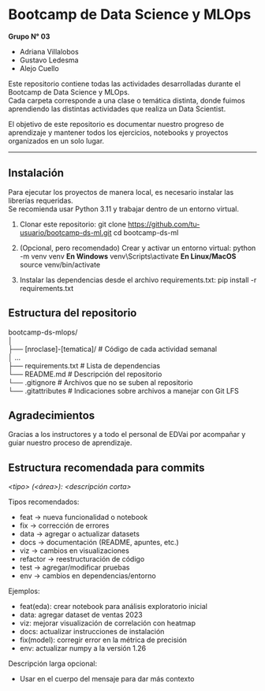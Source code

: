 # Bootcamp de Data Science y MLOps

**Grupo N° 03**

- Adriana Villalobos
- Gustavo Ledesma
- Alejo Cuello

Este repositorio contiene todas las actividades desarrolladas durante el Bootcamp de Data Science y MLOps.  
Cada carpeta corresponde a una clase o temática distinta, donde fuimos aprendiendo las distintas actividades que realiza un Data Scientist.

El objetivo de este repositorio es documentar nuestro progreso de aprendizaje y mantener todos los ejercicios, notebooks y proyectos organizados en un solo lugar.

---

## Instalación

Para ejecutar los proyectos de manera local, es necesario instalar las librerías requeridas.  
Se recomienda usar Python 3.11 y trabajar dentro de un entorno virtual.

1. Clonar este repositorio:
   git clone https://github.com/tu-usuario/bootcamp-ds-ml.git
   cd bootcamp-ds-ml

2. (Opcional, pero recomendado) Crear y activar un entorno virtual:
   python -m venv venv
   **En Windows**
   venv\Scripts\activate
   **En Linux/MacOS**
   source venv/bin/activate

3. Instalar las dependencias desde el archivo requirements.txt:
   pip install -r requirements.txt

## Estructura del repositorio

bootcamp-ds-mlops/<br>
│<br>
├── [nroclase]-[tematica]/ # Código de cada actividad semanal <br>
│   ... <br>
├── requirements.txt   # Lista de dependencias <br>
└── README.md          # Descripción del repositorio <br>
└── .gitignore          # Archivos que no se suben al repositorio <br>
└── .gitattributes          # Indicaciones sobre archivos a manejar con Git LFS

## Agradecimientos

Gracias a los instructores y a todo el personal de EDVai por acompañar y guiar nuestro proceso de aprendizaje.

## Estructura recomendada para commits

*\<tipo> (<área>): <descripción corta>*

Tipos recomendados:
   - feat     → nueva funcionalidad o notebook
   - fix      → corrección de errores
   - data     → agregar o actualizar datasets
   - docs     → documentación (README, apuntes, etc.)
   - viz      → cambios en visualizaciones
   - refactor → reestructuración de código
   - test     → agregar/modificar pruebas
   - env      → cambios en dependencias/entorno

Ejemplos:
   - feat(eda): crear notebook para análisis exploratorio inicial
   - data: agregar dataset de ventas 2023
   - viz: mejorar visualización de correlación con heatmap
   - docs: actualizar instrucciones de instalación
   - fix(model): corregir error en la métrica de precisión
   - env: actualizar numpy a la versión 1.26

Descripción larga opcional:
- Usar en el cuerpo del mensaje para dar más contexto
